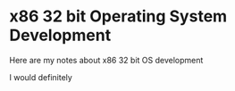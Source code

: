 # x86 32 bit Operating System Development

Here are my notes about x86 32 bit OS development

I would definitely 